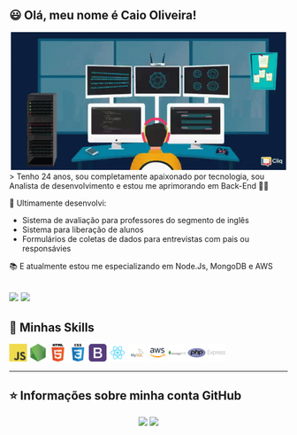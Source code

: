## 😃 Olá, meu nome é <strong>Caio Oliveira!</strong>
<div align="center">
    <img src="coding.gif" alt="pessoa programando"/>
</div>
> Tenho 24 anos, sou completamente apaixonado por tecnologia, sou Analista de desenvolvimento e estou me aprimorando em Back-End 👨‍💻

🔭 Ultimamente desenvolvi:
    <ul>
    <li>Sistema de avaliação para professores do segmento de inglês</li>
    <li>Sistema para liberação de alunos</li>
    <li>Formulários de coletas de dados para entrevistas com pais ou responsávies</li> 
    </ul>
📚 E atualmente estou me especializando em Node.Js, MongoDB e AWS   


<a href="https://www.linkedin.com/in/caio-oliveira-746188153/" target="_blank"><img src="https://img.shields.io/badge/-LinkedIn-%230077B5?style=for-the-badge&logo=linkedin&logoColor=white" target="_blank"></a> 
<a href="https://instagram.com/ocaio275" target="_blank"><img src="https://img.shields.io/badge/-Instagram-%23E4405F?style=for-the-badge&logo=instagram&logoColor=white" target="_blank"></a>
----

## 🚀 Minhas Skills


<code><img height="32" src="https://raw.githubusercontent.com/github/explore/80688e429a7d4ef2fca1e82350fe8e3517d3494d/topics/javascript/javascript.png" alt="Javascript"/></code>
<code><img height="32" src="https://raw.githubusercontent.com/github/explore/80688e429a7d4ef2fca1e82350fe8e3517d3494d/topics/nodejs/nodejs.png" alt="Nodejs"/></code>
<code><img height="32" src="https://raw.githubusercontent.com/github/explore/80688e429a7d4ef2fca1e82350fe8e3517d3494d/topics/html/html.png" alt="HTML5"/></code>
<code><img height="32" src="https://raw.githubusercontent.com/github/explore/80688e429a7d4ef2fca1e82350fe8e3517d3494d/topics/css/css.png" alt="CSS"/></code>
<code><img height="32" src="https://raw.githubusercontent.com/github/explore/80688e429a7d4ef2fca1e82350fe8e3517d3494d/topics/bootstrap/bootstrap.png" alt="Bootstrap"/></code>
<code><img height="32" src="https://raw.githubusercontent.com/github/explore/80688e429a7d4ef2fca1e82350fe8e3517d3494d/topics/react/react.png" alt="React"/></code>
<code><img height="32" src="https://raw.githubusercontent.com/github/explore/80688e429a7d4ef2fca1e82350fe8e3517d3494d/topics/mysql/mysql.png" alt="MySQL"/></code>
<code><img height="32" src="https://raw.githubusercontent.com/github/explore/80688e429a7d4ef2fca1e82350fe8e3517d3494d/topics/aws/aws.png" alt="AWS"/></code>
<code><img height="32" src="https://raw.githubusercontent.com/github/explore/80688e429a7d4ef2fca1e82350fe8e3517d3494d/topics/mongodb/mongodb.png" alt="MongoDB"/></code>
<code><img height="32" src="https://raw.githubusercontent.com/github/explore/80688e429a7d4ef2fca1e82350fe8e3517d3494d/topics/php/php.png" alt="PHP"/></code>
<code><img height="32" src="https://raw.githubusercontent.com/github/explore/80688e429a7d4ef2fca1e82350fe8e3517d3494d/topics/express/express.png" alt="Express"/></code>

---

## ⭐ Informações sobre minha conta GitHub
<div align="center">
<img height="180em" src="https://github-readme-stats.vercel.app/api?username=ocaio275&show_icons=true&theme=dark">
<img height="180em" src="https://github-readme-stats.vercel.app/api/top-langs/?username=ocaio275&show_icons=true&theme=dark&layout=compact">
</div
